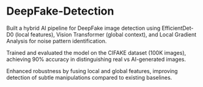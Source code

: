 # DeepFake-Detection
Built a hybrid AI pipeline for DeepFake image detection using EfficientDet-D0 (local features), Vision Transformer (global context), and Local Gradient Analysis for noise pattern identification.

Trained and evaluated the model on the CIFAKE dataset (100K images), achieving 90% accuracy in distinguishing real vs AI-generated images.

Enhanced robustness by fusing local and global features, improving detection of subtle manipulations compared to existing baselines.

